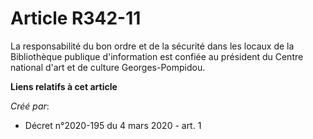 # Article R342-11

La responsabilité du bon ordre et de la sécurité dans les locaux de la Bibliothèque publique d'information est confiée au
président du Centre national d'art et de culture Georges-Pompidou.

**Liens relatifs à cet article**

_Créé par_:

  - Décret n°2020-195 du 4 mars 2020 - art. 1
